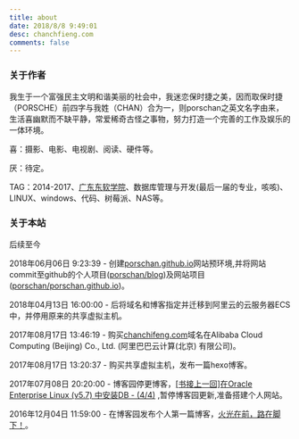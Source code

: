 ```yaml
---
title: about
date: ‎‎2018/8/8 9:49:01  
desc: chanchfieng.com
comments: false
---
```


### 关于作者

我生于一个富强民主文明和谐美丽的社会中，我迷恋保时捷之美，因而取保时捷（PORSCHE）前四字与我姓（CHAN）合为一，则porschan之英文名字由来，生活喜幽默而不缺平静，常爱稀奇古怪之事物，努力打造一个完善的工作及娱乐的一体环境。

喜：摄影、电影、电视剧、阅读、硬件等。

厌：待定。

TAG：2014-2017、[广东东软学院](http://www.nuit.edu.cn/)、数据库管理与开发(最后一届的专业，咳咳)、LINUX、windows、代码、树莓派、NAS等。

### 关于本站

后续至今

2018年06月06日 9:23:39 - 创建[porschan.github.io](https://porschan.github.io/)网站预环境,并将网站commit至github的个人项目([porschan/blog](https://github.com/porschan/blog))及网站项目([porschan/porschan.github.io](https://github.com/porschan/porschan.github.io))。

2018年04月13日 16:00:00 - 后将域名和博客指定并迁移到阿里云的云服务器ECS中，并停用原来的共享虚拟主机。

2017年08月17日 13:46:19 - 购买[chanchifeng.com](chanchifeng.com)域名在Alibaba Cloud Computing (Beijing) Co., Ltd. (阿里巴巴云计算(北京) 有限公司)。

2017年08月17日 13:20:37 - 购买共享虚拟主机，发布一篇hexo博客。

2017年07月08日 20:20:00 - 博客园停更博客，[[书接上一回]在Oracle Enterprise Linux (v5.7) 中安装DB - (4/4)](https://www.cnblogs.com/chanchifeng/p/7137537.html) ,暂停博客园更新,准备搭建个人网站。

2016年12月04日 11:59:00 - 在博客园发布个人第一篇博客，[火光在前，路在脚下！](https://www.cnblogs.com/chanchifeng/p/6130534.html)。
